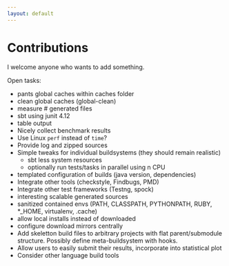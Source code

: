 ```yaml
---
layout: default
---
```

# Contributions

I welcome anyone who wants to add something.

Open tasks:

* pants global caches within caches folder
* clean global caches (global-clean)
* measure # generated files
* sbt using junit 4.12
* table output
* Nicely collect benchmark results
* Use Linux `perf` instead of `time`?
* Provide log and zipped sources
* Simple tweaks for individual buildsystems (they should remain realistic)
  * sbt less system resources
  * optionally run tests/tasks in parallel using n CPU
* templated configuration of builds (java version, dependencies)
* Integrate other tools (checkstyle, Findbugs, PMD)
* Integrate other test frameworks (Testng, spock)
* interesting scalable generated sources
* sanitized contained envs (PATH, CLASSPATH, PYTHONPATH, RUBY, *_HOME, virtualenv, .cache)
* allow local installs instead of downloaded
* configure download mirrors centrally
* Add skeletton build files to arbitrary projects with flat parent/submodule structure. Possibly define meta-buildsystem with hooks.
* Allow users to easily submit their results, incorporate into statistical plot
* Consider other language build tools
